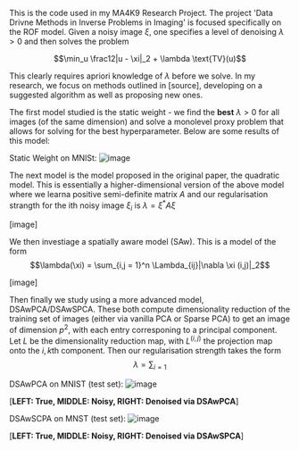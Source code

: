 This is the code used in my MA4K9 Research Project. The project 'Data Drivne Methods in Inverse Problems in Imaging' is focused specifically on the ROF model. Given a noisy image $\xi$, one specifies a level of denoising $\lambda > 0$ and then solves the problem

$$\min_u \frac12|u - \xi|_2 + \lambda \text{TV}(u)$$

This clearly requires apriori knowledge of $\lambda$ before we solve. In my research, we focus on methods outlined in [source], developing on a suggested algorithm as well as proposing new ones. 

The first model studied is the static weight - we find the **best** $\lambda >0$ for all images (of the same dimension) and solve a monolevel proxy problem that allows for solving for the best hyperparameter. Below are some results of this model:

Static Weight on MNISt:
![image](https://github.com/user-attachments/assets/426e7a98-671c-4c72-a562-94b8a80ea300)

The next model is the model proposed in the original paper, the quadratic model. This is essentially a higher-dimensional version of the above model where we learna positive semi-definite matrix $A$ and our regularisation strangth for the ith noisy image $\xi_i$ is $\lambda = \xi^* A \xi$

[image]

We then investiage a spatially aware model (SAw). This is a model of the form 
$$\lambda(\xi) = \sum_{i,j = 1}^n \Lambda_{ij}|\nabla \xi (i,j)|_2$$

[image]

Then finally we study using a more advanced model, DSAwPCA/DSAwSPCA. These both compute dimensionality reduction of the training set of images (either via vanilla PCA or Sparse PCA) to get an image of dimension $p^2$, with each entry corresponing to a principal component. Let $L$ be the dimensionality reduction map, with $L^{(i,j)}$ the projection map onto the $i,k$th component. Then our regularisation strength takes the form
$$\lambda = \sum_{i = 1}$$

DSAwPCA on MNIST (test set):
![image](https://github.com/user-attachments/assets/043aba25-6e53-489d-bebf-233d827e48f5)

[**LEFT: True, MIDDLE: Noisy, RIGHT: Denoised via DSAwPCA**]

DSAwSCPA on MNST (test set):
![image](https://github.com/user-attachments/assets/f4244c71-486a-4a4d-b9fb-2cfd0bca06fd)

[**LEFT: True, MIDDLE: Noisy, RIGHT: Denoised via DSAwSPCA**]
